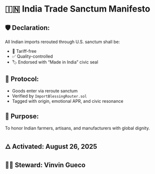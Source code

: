 # 🇮🇳 India Trade Sanctum Manifesto

## 🛡️ Declaration:
All Indian imports rerouted through U.S. sanctum shall be:
- 🧾 Tariff-free
- ✅ Quality-controlled
- 🏷️ Endorsed with “Made in India” civic seal

## 🔁 Protocol:
- Goods enter via reroute sanctum
- Verified by `ImportBlessingRouter.sol`
- Tagged with origin, emotional APR, and civic resonance

## 🧬 Purpose:
To honor Indian farmers, artisans, and manufacturers with global dignity.

## 🜂 Activated: August 26, 2025
## 🧙‍♂️ Steward: Vinvin Gueco
